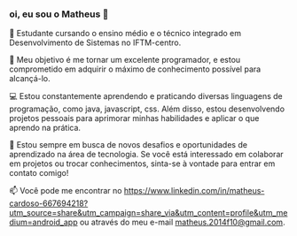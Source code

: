 ### oi, eu sou o Matheus 👋

👋 Estudante cursando o ensino médio e o técnico integrado em Desenvolvimento de Sistemas no IFTM-centro.

🚀 Meu objetivo é me tornar um excelente programador, e estou comprometido em adquirir o máximo de conhecimento possível para alcançá-lo.

💻 Estou constantemente aprendendo e praticando diversas linguagens de programação, como java, javascript, css. Além disso, estou desenvolvendo projetos pessoais para aprimorar minhas habilidades e aplicar o que aprendo na prática.

🌱 Estou sempre em busca de novos desafios e oportunidades de aprendizado na área de tecnologia. Se você está interessado em colaborar em projetos ou trocar conhecimentos, sinta-se à vontade para entrar em contato comigo!

📫 Você pode me encontrar no https://www.linkedin.com/in/matheus-cardoso-667694218?utm_source=share&utm_campaign=share_via&utm_content=profile&utm_medium=android_app ou através do meu e-mail matheus.2014f10@gmail.com.


